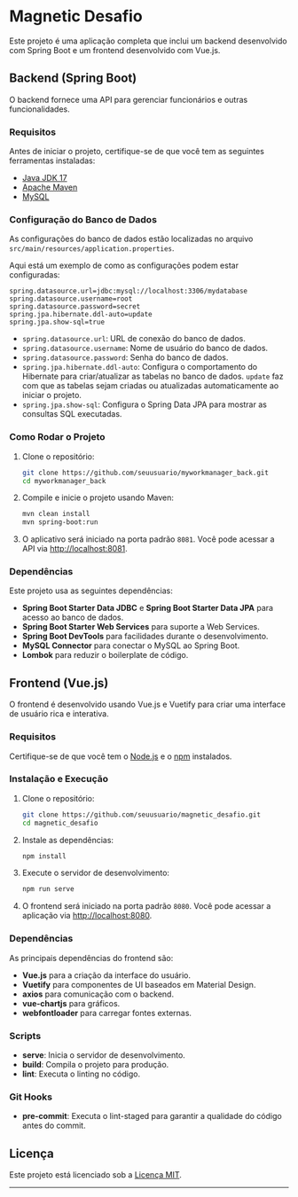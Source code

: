 
# Magnetic Desafio

Este projeto é uma aplicação completa que inclui um backend desenvolvido com Spring Boot e um frontend desenvolvido com Vue.js.

## Backend (Spring Boot)

O backend fornece uma API para gerenciar funcionários e outras funcionalidades.

### Requisitos

Antes de iniciar o projeto, certifique-se de que você tem as seguintes ferramentas instaladas:

- [Java JDK 17](https://www.oracle.com/java/technologies/javase-jdk17-downloads.html)
- [Apache Maven](https://maven.apache.org/download.cgi)
- [MySQL](https://dev.mysql.com/downloads/)

### Configuração do Banco de Dados

As configurações do banco de dados estão localizadas no arquivo `src/main/resources/application.properties`. 

Aqui está um exemplo de como as configurações podem estar configuradas:

```properties
spring.datasource.url=jdbc:mysql://localhost:3306/mydatabase
spring.datasource.username=root
spring.datasource.password=secret
spring.jpa.hibernate.ddl-auto=update
spring.jpa.show-sql=true
```

- `spring.datasource.url`: URL de conexão do banco de dados.
- `spring.datasource.username`: Nome de usuário do banco de dados.
- `spring.datasource.password`: Senha do banco de dados.
- `spring.jpa.hibernate.ddl-auto`: Configura o comportamento do Hibernate para criar/atualizar as tabelas no banco de dados. `update` faz com que as tabelas sejam criadas ou atualizadas automaticamente ao iniciar o projeto.
- `spring.jpa.show-sql`: Configura o Spring Data JPA para mostrar as consultas SQL executadas.

### Como Rodar o Projeto

1. Clone o repositório:

    ```bash
    git clone https://github.com/seuusuario/myworkmanager_back.git
    cd myworkmanager_back
    ```

2. Compile e inicie o projeto usando Maven:

    ```bash
    mvn clean install
    mvn spring-boot:run
    ```

3. O aplicativo será iniciado na porta padrão `8081`. Você pode acessar a API via [http://localhost:8081](http://localhost:8081).

### Dependências

Este projeto usa as seguintes dependências:

- **Spring Boot Starter Data JDBC** e **Spring Boot Starter Data JPA** para acesso ao banco de dados.
- **Spring Boot Starter Web Services** para suporte a Web Services.
- **Spring Boot DevTools** para facilidades durante o desenvolvimento.
- **MySQL Connector** para conectar o MySQL ao Spring Boot.
- **Lombok** para reduzir o boilerplate de código.

## Frontend (Vue.js)

O frontend é desenvolvido usando Vue.js e Vuetify para criar uma interface de usuário rica e interativa.

### Requisitos

Certifique-se de que você tem o [Node.js](https://nodejs.org/) e o [npm](https://www.npmjs.com/) instalados.

### Instalação e Execução

1. Clone o repositório:

    ```bash
    git clone https://github.com/seuusuario/magnetic_desafio.git
    cd magnetic_desafio
    ```

2. Instale as dependências:

    ```bash
    npm install
    ```

3. Execute o servidor de desenvolvimento:

    ```bash
    npm run serve
    ```

4. O frontend será iniciado na porta padrão `8080`. Você pode acessar a aplicação via [http://localhost:8080](http://localhost:8080).

### Dependências

As principais dependências do frontend são:

- **Vue.js** para a criação da interface do usuário.
- **Vuetify** para componentes de UI baseados em Material Design.
- **axios** para comunicação com o backend.
- **vue-chartjs** para gráficos.
- **webfontloader** para carregar fontes externas.

### Scripts

- **serve**: Inicia o servidor de desenvolvimento.
- **build**: Compila o projeto para produção.
- **lint**: Executa o linting no código.

### Git Hooks

- **pre-commit**: Executa o lint-staged para garantir a qualidade do código antes do commit.

## Licença

Este projeto está licenciado sob a [Licença MIT](LICENSE).

---
